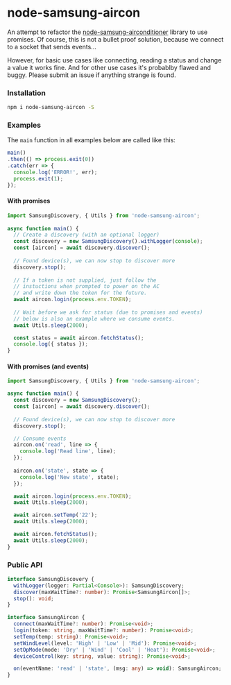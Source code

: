 # node-samsung-aircon

An attempt to refactor the  [node-samsung-airconditioner](https://github.com/zyrorl/node-samsung-airconditioner) library to use promises.
Of course, this is not a bullet proof solution, because we connect to a socket 
that sends events...

However, for basic use cases like connecting, reading a status and change a value it works fine. And for other use cases it's probablby flawed and buggy. Please submit an issue if anything strange is found.

### Installation
```bash
npm i node-samsung-aircon -S
```
### Examples

The `main` function in all examples below are called like this:
```javascript
main()
.then(() => process.exit(0))
.catch(err => {
  console.log('ERROR!', err);
  process.exit(1);
});
```

#### With promises

```javascript
import SamsungDiscovery, { Utils } from 'node-samsung-aircon';
 
async function main() {
  // Create a discovery (with an optional logger)
  const discovery = new SamsungDiscovery().withLogger(console);
  const [aircon] = await discovery.discover();
 
  // Found device(s), we can now stop to discover more
  discovery.stop();
 
  // If a token is not supplied, just follow the
  // instuctions when prompted to power on the AC
  // and write down the token for the future.
  await aircon.login(process.env.TOKEN);
 
  // Wait before we ask for status (due to promises and events)
  // below is also an example where we consume events.
  await Utils.sleep(2000);

  const status = await aircon.fetchStatus();
  console.log({ status });
}
```

#### With promises (and events)

```javascript
import SamsungDiscovery, { Utils } from 'node-samsung-aircon';

async function main() {
  const discovery = new SamsungDiscovery();
  const [aircon] = await discovery.discover();
 
  // Found device(s), we can now stop to discover more
  discovery.stop();

  // Consume events
  aircon.on('read', line => {
    console.log('Read line', line);
  });
 
  aircon.on('state', state => {
    console.log('New state', state);
  });

  await aircon.login(process.env.TOKEN);
  await Utils.sleep(2000);

  await aircon.setTemp('22');
  await Utils.sleep(2000);

  await aircon.fetchStatus();
  await Utils.sleep(2000);
}
```

### Public API

```typescript
interface SamsungDiscovery {
  withLogger(logger: Partial<Console>): SamsungDiscovery;
  discover(maxWaitTime?: number): Promise<SamsungAircon[]>;
  stop(): void;
}
```

```typescript
interface SamsungAircon {
  connect(maxWaitTime?: number): Promise<void>;
  login(token: string, maxWaitTime?: number): Promise<void>;
  setTemp(temp: string): Promise<void>;
  setWindLevel(level: 'High' | 'Low' | 'Mid'): Promise<void>;
  setOpMode(mode: 'Dry' | 'Wind' | 'Cool' | 'Heat'): Promise<void>;
  deviceControl(key: string, value: string): Promise<void>;

  on(eventName: 'read' | 'state', (msg: any) => void): SamsungAircon;
}
```
